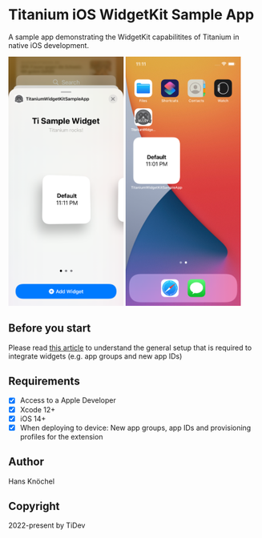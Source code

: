 # Titanium iOS WidgetKit Sample App

A sample app demonstrating the WidgetKit capabilitites of Titanium in native iOS development.

<img src=".github/screen1.png" width="230" /> 
<img src=".github/screen2.png" width="230" />

## Before you start

Please read [this article](https://developer.apple.com/documentation/widgetkit/creating-a-widget-extension) to understand the general setup that is required to integrate widgets (e.g. app groups and new app IDs)

## Requirements

- [x] Access to a Apple Developer
- [x] Xcode 12+
- [x] iOS 14+
- [x] When deploying to device: New app groups, app IDs and provisioning profiles for the extension 

## Author

Hans Knöchel

## Copyright

2022-present by TiDev

